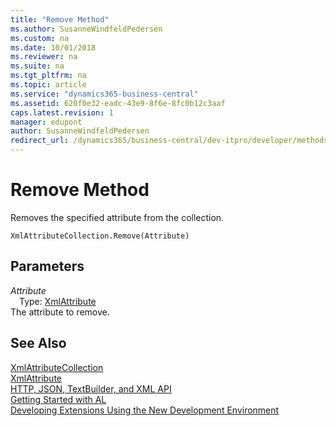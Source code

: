 ```yaml
---
title: "Remove Method"
ms.author: SusanneWindfeldPedersen
ms.custom: na
ms.date: 10/01/2018
ms.reviewer: na
ms.suite: na
ms.tgt_pltfrm: na
ms.topic: article
ms.service: "dynamics365-business-central"
ms.assetid: 620f0e32-eadc-43e9-8f6e-8fc0b12c3aaf
caps.latest.revision: 1
manager: edupont
author: SusanneWindfeldPedersen
redirect_url: /dynamics365/business-central/dev-itpro/developer/methods-auto/library
---
```

<!--This topic is deprected, see redirection URL-->

# Remove Method
Removes the specified attribute from the collection.  
```  
XmlAttributeCollection.Remove(Attribute)  
```  
## Parameters
*Attribute*    
&emsp;Type: [XmlAttribute](xmlattribute-class.md)   
The attribute to remove.  
  
## See Also
[XmlAttributeCollection](xmlattributecollection-class.md)  
[XmlAttribute](xmlattribute-class.md)  
[HTTP, JSON, TextBuilder, and XML API](../devenv-restapi-overview.md)  
[Getting Started with AL](../devenv-get-started.md)  
[Developing Extensions Using the New Development Environment](../devenv-dev-overview.md)  

